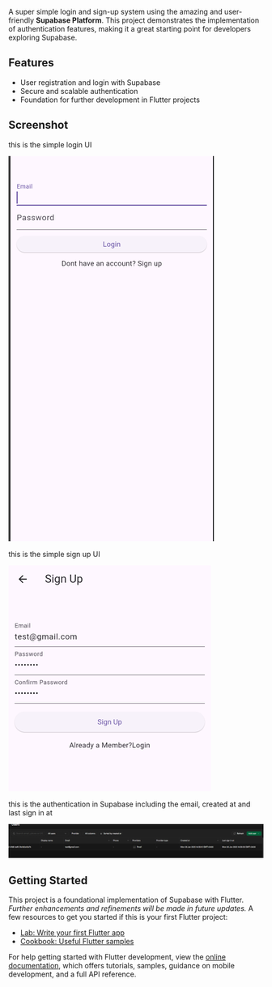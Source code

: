A super simple login and sign-up system using the amazing and user-friendly **Supabase Platform**. This project demonstrates the implementation of authentication features, making it a great starting point for developers exploring Supabase.

## Features
- User registration and login with Supabase
- Secure and scalable authentication
- Foundation for further development in Flutter projects

## Screenshot
this is the simple login UI


![image alt](https://github.com/Jayesha09/Login-System/blob/a95be97856e69360deb839b46a2945144cbb8270/P1.png)



this is the simple sign up UI 


![image alt](https://github.com/Jayesha09/Login-System/blob/737d66949ff611b54c37136633b17b48d6cf2aa0/P3.png)



this is the authentication in Supabase including the email, created at and last sign in at


![image alt](https://github.com/Jayesha09/Login-System/blob/737d66949ff611b54c37136633b17b48d6cf2aa0/P5.png)







## Getting Started

This project is a foundational implementation of Supabase with Flutter.
*Further enhancements and refinements will be made in future updates.*
A few resources to get you started if this is your first Flutter project:

- [Lab: Write your first Flutter app](https://docs.flutter.dev/get-started/codelab)
- [Cookbook: Useful Flutter samples](https://docs.flutter.dev/cookbook)

For help getting started with Flutter development, view the
[online documentation](https://docs.flutter.dev/), which offers tutorials,
samples, guidance on mobile development, and a full API reference.
